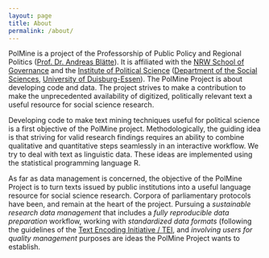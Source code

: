 ```yaml
---
layout: page
title: About
permalink: /about/
---
```


PolMine is a project of the Professorship of Public Policy and Regional Politics ([Prof. Dr. Andreas Blätte](http://www.andreas-blaette.de)). It is affiliated with the [NRW School of Governance](http://www.nrwschool.de) and the [Institute of Political Science](https://www.uni-due.de/politik/) ([Department of the Social Sciences](https://www.uni-due.de/gesellschaftswissenschaften/), [University of Duisburg-Essen](http://www.uni-due.de)). The PolMine Project is about developing code and data. The project strives to make a contribution to make the unprecedented availability of digitized, politically relevant text a useful resource for social science research. 

Developing code to make text mining techniques useful for political science is a first objective of the PolMine project. Methodologically, the guiding idea is that striving for valid research findings requires an ability to combine qualitative and quantitative steps seamlessly in an interactive workflow. We try to deal with text as linguistic data. These ideas are implemented using the statistical programming language R.

As far as data management is concerned, the objective of the PolMine Project is to turn texts issued by public institutions into a useful language resource for social science research. Corpora of parliamentary protocols have been, and remain at the heart of the project. Pursuing a *sustainable research data management* that includes a *fully reproducible data preparation* workflow, working with *standardized data formats* (following the guidelines of the [Text Encoding Initiative / TEI](http://www.tei-c.org/), and *involving users for quality management* purposes are ideas the PolMine Project wants to establish.


